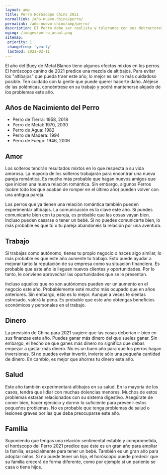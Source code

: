 ```yaml
---
layout: amp
title: Perro Horóscopo Chino 2021
normallink: /año-nuevo-chino/perro/
permalink: /año-nuevo-chino/amp/perro/
description: El Perro debe ser realista y tolerante con sus detractores durante 2021. La devoción, la diligencia y la perseverancia le permitirán obtener resultados a pesar de la oposición de los demás. Tendrás que tomar decisiones después de pensar y alejarte de los conflictos. Habrá pequeños obstáculos y fracasos que pueden provocar algunas pérdidas financieras. El horóscopo chino para 2021 predice mucha confusión y preocupaciones. El perro no debe caer en manipulaciones peligrosas. Serán ruinosos para tu futuro.
ogimg: /images/perro_anual.png
sitemap:
 priority: 1
 changefreq: 'yearly'
 lastmod: 2021-02-11
---
```


El año del Buey de Metal Blanco tiene algunos efectos mixtos en los perros. El horóscopo canino de 2021 predice una mezcla de altibajos. Para evitar los "altibajos" que pueda traer este año, lo mejor es ser lo más cuidadoso posible. Ten cuidado con la gente que puede querer hacerte daño. Aléjese de las polémicas, concéntrese en su trabajo y podrá mantenerse alejado de los problemas este año.

## Años de Nacimiento del Perro
 - Perro de Tierra: 1958, 2018
 - Perro de Metal: 1970, 2030
 - Perro de Agua: 1982
 - Perro de Madera: 1994
 - Perro de Fuego: 1946, 2006

## Amor
Los solteros tendrán resultados mixtos en lo que respecta a su vida amorosa. La mayoría de los solteros trabajarán para encontrar una nueva pareja romántica. Es mucho más probable que hagan nuevos amigos que que inicien una nueva relación romántica. Sin embargo, algunos Perros (sobre todo los que acaban de romper en el último año) pueden volver con una antigua pareja.

Los perros que ya tienen una relación romántica también pueden experimentar altibajos. La comunicación es la clave este año. Si puedes comunicarte bien con tu pareja, es probable que las cosas vayan bien. Incluso pueden casarse o tener un bebé. Si no puedes comunicarte bien, lo más probable es que tú o tu pareja abandonéis la relación por una aventura.

## Trabajo
Si trabajas como autónomo, tienes tu propio negocio o haces algo similar, lo más probable es que este año aumente tu trabajo. Esto puede ayudar a mejorar tanto la reputación de su empresa como su situación financiera. Es probable que este año le lleguen nuevos clientes y oportunidades. Por lo tanto, le conviene aprovechar las oportunidades que se le presentan.

Incluso aquellos que no son autónomos pueden ver un aumento en el negocio este año. Probablemente esté mucho más ocupado que en años anteriores. Sin embargo, esto es lo mejor. Aunque a veces te sientas estresado, valdrá la pena. Es probable que este año obtengas beneficios económicos y personales en el trabajo.

## Dinero
La previsión de China para 2021 sugiere que las cosas deberían ir bien en sus finanzas este año. Puedes ganar más dinero del que sueles ganar. Sin embargo, el hecho de que ganes más dinero no significa que debas empezar a gastar más dinero. No es un buen año para que los perros hagan inversiones. Si no puedes evitar invertir, invierte sólo una pequeña cantidad de dinero. En cambio, es mejor que ahorres tu dinero este año.

## Salud
Este año también experimentará altibajos en su salud. En la mayoría de los casos, tendrá que lidiar con muchas dolencias menores. Muchos de estos problemas estarán relacionados con su sistema digestivo. Asegúrate de comer bien, hacer ejercicio y dormir lo suficiente para prevenir estos pequeños problemas. No es probable que tenga problemas de salud o lesiones graves por las que deba preocuparse este año.

## Familia
Suponiendo que tengas una relación sentimental estable y comprometida, el horóscopo del Perro 2021 predice que éste es un gran año para ampliar la familia, especialmente para tener un bebé. También es un gran año para adoptar niños. Si no puede tener un hijo, el horóscopo puede predecir que su familia crecerá de forma diferente, como por ejemplo si un pariente se casa o tiene hijos.
